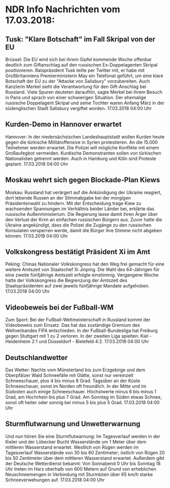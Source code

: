 # NDR Info Nachrichten vom 17.03.2018:


## Tusk: "Klare Botschaft" im Fall Skripal von der EU
Brüssel:						Die EU wird sich bei ihrem Gipfel kommende Woche offenbar deutlich zum Giftanschlag auf den russischen Ex-Doppelagenten Skripal positionieren. Ratspräsident Tusk teilte per Twitter mit, er habe mit Großbritanniens Premierministerin May ein Telefonat geführt, um eine klare Botschaft der EU zu der "Attacke von Salisbury" vorzubereiten. Auch Kanzlerin Merkel sieht die Verantwortung für den Gift-Anschlag bei Russland. Viele Spuren deuteten daraufhin, sagte Merkel bei ihrem Besuch in Paris und sprach von einer schwierigen Situation. Der ehemalige russische Doppelagent Skripal und seine Tochter waren Anfang März in der südenglischen Stadt Salisbury vergiftet worden. 17.03.2018 04:00 Uhr 

## Kurden-Demo in Hannover erwartet
Hannover: In der niedersächsischen Landeshauptstadt wollen Kurden heute gegen die türkische Militäroffensive in Syrien protestieren. An die 15.000 Teilnehmer werden erwartet. Die Polizei will mögliche Konflikte mit einem Großaufegbot vermeiden. Kurdische Demonstranten sollen von türkischen Nationalisten getrennt werden. Auch in Hamburg und Köln sind Proteste geplant. 17.03.2018 04:00 Uhr 

## Moskau wehrt sich gegen Blockade-Plan Kiews
Moskau: Russland hat verärgert auf die Ankündigung der Ukraine reagiert, dort lebende Russen an der Stimmabgabe bei der morgigen Präsidentenwahl zu hindern. Mit der Entscheidung trage Kiew zu wachsenden Spannungen im Verhältnis beider Länder bei, erklärte das russische Außenministerium. Die Regierung lasse damit ihren Ärger über den Verlust der Krim an einfachen russischen Bürgern aus. Zuvor hatte die Ukraine angekündigt, dass die Polizei die Zugänge zu den russischen Konsulaten versperren werde, damit die Bürger ihre Stimme nicht abgeben können. 17.03.2018 04:00 Uhr 

## Volkskongress bestätigt Präsident Xi im Amt
Peking:					Chinas Nationaler Volkskongress hat den Weg frei gemacht für eine weitere Amtszeit von Staatschef Xi Jinping. Die Wahl des 64-Jährigen für eine zweite fünfjährige Amtszeit erfolgte einstimmig. Vergangene Woche hatte der Volkskongress die Begrenzung der Amtszeit des Staatspräsidenten auf zwei jeweils fünfjährige Mandate aufgehoben. 17.03.2018 04:00 Uhr 

## Videobeweis bei der Fußball-WM
Zum Sport: Bei der Fußball-Weltmeisterschaft in Russland kommt der Videobeweis zum Einsatz. Das hat das zuständige Gremium des Weltverbandes FIFA entschieden. In der Fußball-Bundesliga hat Freiburg gegen Stuttgart mit 1 zu 2 verloren. In der zweiten Liga spielten: Kiel - Heidenheim 2:1 und Düsseldorf - Bielefeld 4:2. 17.03.2018 04:00 Uhr 

## Deutschlandwetter
Das Wetter:
Nachts vom Münsterland bis zum Erzgebirge und dem Oberpfälzer Wald Schneefälle mit Glätte, sonst nur vereinzelt Schneeschauer, plus 4 bis minus 8 Grad. Tagsüber an der Küste Schneeschauer, sonst im Norden oft freundlich. In der Mitte und im Südosten auch einige Schneeschauer. Höchstwerte minus 6 bis minus 1 Grad, am Hochrhein bis plus 7 Grad. Am Sonntag im Süden etwas Schnee, sonst oft heiter oder sonnig bei minus 5 bis plus 5 Grad. 17.03.2018 04:00 Uhr 

## Sturmflutwarnung und Unwetterwarnung
Und nun hören Sie eine  Sturmflutwarnung: Im Tagesverlauf werden in der Kieler und der Lübecker Bucht Wasserstände um 1 Meter über dem mittleren Wasserstand erwartet. Westlich von Rügen werden im Tagesverlauf Wasserstände von 30 bis 60 Zentimeter; östlich von Rügen 20 bis 50 Zentimeter über dem mittleren Wasserstand erwartet. Außerdem gibt der Deutsche Wetterdienst bekannt: Von Sonnabend 0 Uhr bis Sonntag 18 Uhr treten im Harz oberhalb von 600 Metern auf Grund von erheblichen Neuschneemengen in Verbindung mit Sturmböen über 65 km/h starke Schneeverwehungen auf. 17.03.2018 04:00 Uhr 
